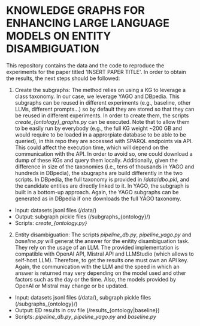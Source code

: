 # KNOWLEDGE GRAPHS FOR ENHANCING LARGE LANGUAGE MODELS ON ENTITY DISAMBIGUATION

This repository contains the data and the code to reproduce the experiments for the paper titled 'INSERT PAPER TITLE'. In order to obtain the results, the next steps should be followed:
1. Create the subgraphs: The method relies on using a KG to leverage a class taxonomy. In our case, we leverage YAGO and DBpedia. This subgraphs can be reused in different experiments (e.g., baseline, other LLMs, different prompts...) so by default they are stored so that they can be reused in different experiments. In order to create them, the scripts *create_{ontology}_graphs.py* can be executed. Note that to allow them to be easily run by everybody (e.g., the full KG weight ~200 GB and would require to be loaded in a approrpiate database to be able to be queried), in this repo they are accessed with SPARQL endpoints via API. This could affect the execution time, which will depend on the communication with the API. In order to avoid so, one could download a dump of these KGs and query them locally. Additionally, given the difference in size of the taxonomies (i.e., tens of thousands in YAGO and hundreds in DBpedia), the sbugraphs are build differently in the two scripts. In DBpedia, the full taxonomy is provided in $/data/dbo.pkl$, and the candidate entities are directly linked to it. In YAGO, the subgraph is built in a bottom-up approach. Again, the YAGO subgraphs can be generated as in DBpedia if one downloads the full YAGO taxonomy.
 * Input: datasets jsonl files (/data/)
 * Output: subgraph pickle files (/subgraphs_{ontology}/)
 * Scripts: *create_{ontology.py}*
2. Entity disambiguation: The scripts *pipeline_db.py*, *pipeline_yago.py* and *baseline.py* will generat the answer for the enitity disambiguation task. They rely on the usage of an LLM. The provided implementation is compatible with OpenAI API, Mistral API and LLMStudio (which allows to self-host LLM). Therefore, to get the results one must own an API key.  Again, the communication with the LLM and the speed in which an answer is returned may very depending on the model used and other factors such as the day or the time. Also, the models provided by OpenAI or Mistral may change or be updated.
 * Input: datasets jsonl files (/data/), subgraph pickle files (/subgraphs_{ontology}/)
 * Output: ED results in csv file (/results_{ontology|baseline})
 * Scripts: *pipeline_db.py*, *pipeline_yago.py* and *baseline.py* 